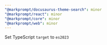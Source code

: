 ```yaml
---
"@markprompt/docusaurus-theme-search": minor
"@markprompt/react": minor
"@markprompt/core": minor
"@markprompt/web": minor
---
```


Set TypeScript `target` to `es2023`
